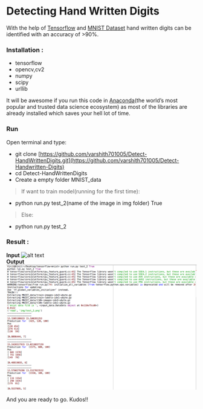 # Detecting Hand Written Digits
With the help of <a href="https://www.tensorflow.org">Tensorflow</a>
and <a href="http://yann.lecun.com/exdb/mnist/">MNIST Dataset</a>
hand written digits can be identified with an accuracy of >90%.

### Installation :
- tensorflow
- opencv,cv2
- numpy
- scipy
- urllib

It will be awesome if you run this code in <a href="https://www.continuum.io/downloads">Anaconda</a>(the world’s most popular and trusted data science ecosystem) as most of the libraries are already installed which saves your hell lot of time.

### Run
Open terminal and type:
- git clone [https://github.com/varshith701005/Detect-HandWrittenDigits.git](https://github.com/varshith701005/Detect-Handwritten-Digits)
- cd Detect-HandWrittenDigits
- Create a empty folder MNIST_data
> If want to train model(running for the first time):
- python run.py test_2(name of the image in img folder) True
> Else:
- python run.py test_2


### Result :

**Input**
![alt text](/img/test_2.png "Input image")<br>
**Output**<br>
![alt text](output.png "Output image")

And you are ready to go. Kudos!!



